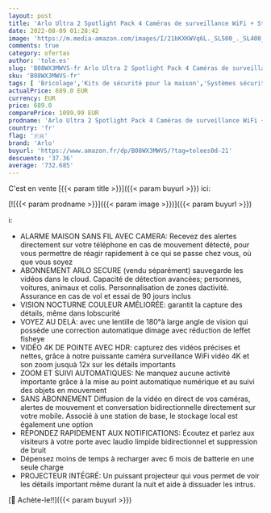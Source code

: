 ```yaml
---
layout: post
title: 'Arlo Ultra 2 Spotlight Pack 4 Caméras de surveillance WiFi + Station  Sans fil  Vidéo 4K HDR  Vision Nocturne  Audio Bidirectionnel  Batterie 6 mois  Champ de vision 180°  Inclus 90 jours Arlo Secure'
date: 2022-08-09 01:28:42
image: 'https://m.media-amazon.com/images/I/21bKXKWVq6L._SL500_._SL400_.jpg'
comments: true
category: ofertas
author: 'tole.es'
slug: 'B08WX3MWVS-fr Arlo Ultra 2 Spotlight Pack 4 Caméras de surveillance WiFi...'
sku: 'B08WX3MWVS-fr'
tags: [ 'Bricolage','Kits de sécurité pour la maison','Systèmes sécurité pour la maison','Sécurité','arlo','🇫🇷', ]
actualPrice: 689.0 EUR
currency: EUR
price: 689.0
comparePrice: 1099.99 EUR
prodname: 'Arlo Ultra 2 Spotlight Pack 4 Caméras de surveillance WiFi + Station  Sans fil  Vidéo 4K HDR  Vision Nocturne  Audio Bidirectionnel  Batterie 6 mois  Champ de vision 180°  Inclus 90 jours Arlo Secure'
country: 'fr'
flag: '🇫🇷'
brand: 'Arlo'
buyurl: 'https://www.amazon.fr/dp/B08WX3MWVS/?tag=tolees0d-21'
descuento: '37.36'
average: '732.685'
---
```


C'est en vente [{{< param title >}}]({{< param buyurl >}}) ici:

[![{{< param prodname >}}]({{< param image >}})]({{< param buyurl >}})

ℹ️:

- ALARME MAISON SANS FIL AVEC CAMERA: Recevez des alertes directement sur votre téléphone en cas de mouvement détecté, pour vous permettre de réagir rapidement à ce qui se passe chez vous, où que vous soyez
- ABONNEMENT ARLO SECURE (vendu séparément) sauvegarde les vidéos dans le cloud. Capacité de détection avancées; personnes, voitures, animaux et colis. Personnalisation de zones dactivité. Assurance en cas de vol et essai de 90 jours inclus
- VISION NOCTURNE COULEUR AMÉLIORÉE: garantit la capture des détails, même dans lobscurité
- VOYEZ AU DELÀ: avec une lentille de 180°à large angle de vision qui possède une correction automatique dimage avec réduction de leffet fisheye
- VIDÉO 4K DE POINTE AVEC HDR: capturez des vidéos précises et nettes, grâce à notre puissante caméra surveillance WiFi vidéo 4K et son zoom jusquà 12x sur les détails importants
- ZOOM ET SUIVI AUTOMATIQUES: Ne manquez aucune activité importante grâce à la mise au point automatique numérique et au suivi des objets en mouvement
- SANS ABONNEMENT Diffusion de la vidéo en direct de vos caméras, alertes de mouvement et conversation bidirectionnelle directement sur votre mobile. Associé à une station de base, le stockage local est également une option
- RÉPONDEZ RAPIDEMENT AUX NOTIFICATIONS: Écoutez et parlez aux visiteurs à votre porte avec laudio limpide bidirectionnel et suppression de bruit
- Dépensez moins de temps à recharger avec 6 mois de batterie en une seule charge
- PROJECTEUR INTÉGRÉ: Un puissant projecteur qui vous permet de voir les détails important même durant la nuit et aide à dissuader les intrus.

[🛒 Achète-le!!]({{< param buyurl >}})
